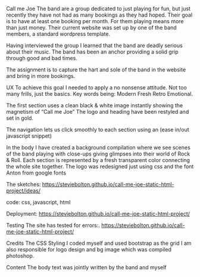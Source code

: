 Call me Joe
The band are a group dedicated to just playing for fun, but just recently they have not had as many bookings as they had hoped. Their goal is to have at least one booking per month. For them playing means more than just money. Their current website was set up by one of the band members, a standard wordpress template.

Having interviewed the group I learned that the band are deadly serious about their music. The band has been an anchor providing a solid grip through good and bad times.

The assignment is to capture the hart and sole of the band in the website and bring in more bookings.

UX
To achieve this goal I needed to apply a no nonsense attitude. Not too many frills, just the basics. Key words being: Modern Fresh Retro Emotional.

The first section uses a clean black & white image instantly showing the magnetism of “Call me Joe” The logo and heading have been restyled and set in gold.

The navigation lets us click smoothly to each section using an (ease in/out javascript snippet)

In the body I have created a background compilation where we see scenes of the band playing with close-ups giving glimpses into their world of Rock & Roll. Each section is represented by a fresh transparent color connecting the whole site together. The logo was redesigned just using css and the font Anton from google fonts

The sketches:
https://steviebolton.github.io/call-me-joe-static-html-project/ideas/

code:
css, javascript, html

Deployment:
https://steviebolton.github.io/call-me-joe-static-html-project/

Testing
The site has tested for errors:. 
https://steviebolton.github.io/call-me-joe-static-html-project/

Credits
The CSS Styling I coded myself and used bootstrap as the grid I am also responsible for logo design and bg image which was compiled photoshop.

Content
The body text was jointly written by the band and myself

